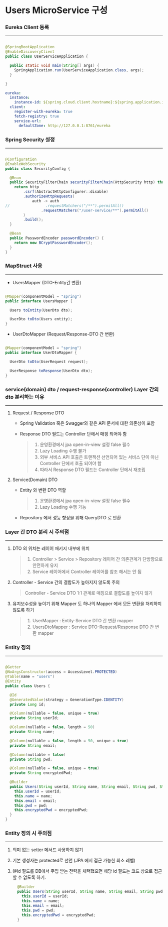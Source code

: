# Users MicroService 구성

### Eureka Client 등록

***

```java

@SpringBootApplication
@EnableDiscoveryClient
public class UserServiceApplication {

  public static void main(String[] args) {
    SpringApplication.run(UserServiceApplication.class, args);
  }

}

```

```yaml
eureka:
  instance:
    instance-id: ${spring.cloud.client.hostname}:${spring.application.instance_id:${random.value}}
  client:
    register-with-eureka: true
    fetch-registry: true
    service-url:
      defaultZone: http://127.0.0.1:8761/eureka
```

### Spring Security 설정

***

```java

@Configuration
@EnableWebSecurity
public class SecurityConfig {

  @Bean
  public SecurityFilterChain securityFilterChain(HttpSecurity http) throws Exception {
    return http
        .csrf(AbstractHttpConfigurer::disable)
        .authorizeHttpRequests(
            auth -> auth
//                .requestMatchers("/**").permitAll()
                .requestMatchers("/user-service/**").permitAll()
        )
        .build();
  }

  @Bean
  public PasswordEncoder passwordEncoder() {
    return new BCryptPasswordEncoder();
  }
}

```

### MapStruct 사용

***

- UsersMapper (DTO-Entity간 변환)

```java

@Mapper(componentModel = "spring")
public interface UsersMapper {

  Users toEntity(UserDto dto);

  UserDto toDto(Users entity);
}

```

- UserDtoMapper (Request/Response-DTO 간 변환)

```java

@Mapper(componentModel = "spring")
public interface UserDtoMapper {

  UserDto toDto(UserRequest request);

  UserResponse toResponse(UserDto dto);
}

```

### service(domain) dto / request-response(controller) Layer 간의 dto 분리하는 이유

***

1. Request / Response DTO
    - Spring Validation 혹은 Swagger와 같은 API 문서에 대한 의존성이 포함
    - Response DTO 필드는 Controller 단에서 매핑 되어야 함

      > 1. 운영환경에서 jpa open-in-view 설정 false 필수
      > 2. Lazy Loading 수행 불가
      > 3. 외부 서비스 API 호출은 트랜잭션 선언되어 있는 서비스 단이 아닌 Controller 단에서 호출 되어야 함
      > 4. 따라서 Response DTO 필드는 Controller 단에서 재조립

2. Service(Domain) DTO
    - Entity 와 변환 DTO 역할

      > 1. 운영환경에서 jpa open-in-view 설정 false 필수
      > 2. Lazy Loading 수행 가능

    - Repository 에서 성능 향상을 위해 QueryDTO 로 반환

### Layer 간 DTO 분리 시 주의점

***

1. DTO 의 위치는 레이어 패키지 내부에 위치

   > 1. Controller > Service > Repository 레이어 간 의존관계가 단방향으로 안전하게 유지
   > 2. Service 레이어에서 Controller 레이어를 참조 해서는 안 됨

2. Controller - Service 간의 결합도가 높아지지 않도록 주의

   > Controller - Service DTO 1:1 관계로 매칭으로 결합도를 높이지 않기

3. 유지보수성을 높이기 위해 Mapper 도 하나의 Mapper 에서 모든 변환을 처리하지 않도록 하기

   > 1. UserMapper : Entity-Service DTO 간 변환 mapper
   > 2. UsersDtoMapper : Service DTO-Request/Response DTO 간 변환 mapper

### Entity 정의

***

```java

@Getter
@NoArgsConstructor(access = AccessLevel.PROTECTED)
@Table(name = "users")
@Entity
public class Users {

  @Id
  @GeneratedValue(strategy = GenerationType.IDENTITY)
  private Long id;

  @Column(nullable = false, unique = true)
  private String userId;

  @Column(nullable = false, length = 50)
  private String name;

  @Column(nullable = false, length = 50, unique = true)
  private String email;

  @Column(nullable = false)
  private String pwd;

  @Column(nullable = false, unique = true)
  private String encryptedPwd;

  @Builder
  public Users(String userId, String name, String email, String pwd, String encryptedPwd) {
    this.userId = userId;
    this.name = name;
    this.email = email;
    this.pwd = pwd;
    this.encryptedPwd = encryptedPwd;
  }
}

```

### Entity 정의 시 주의점

***

1. 의미 없는 setter 메서드 사용하지 않기
2. 기본 생성자는 protected로 선언 (JPA 에서 접근 가능한 최소 레벨)
3. @Id 필드를 DB에서 주입 받는 전략을 채택했으면 해당 id 필드는 코드 상으로 접근할 수 없도록 하기.

    ```java
      @Builder
      public Users(String userId, String name, String email, String pwd, String encryptedPwd) {
        this.userId = userId;
        this.name = name;
        this.email = email;
        this.pwd = pwd;
        this.encryptedPwd = encryptedPwd;
      }
    ```
